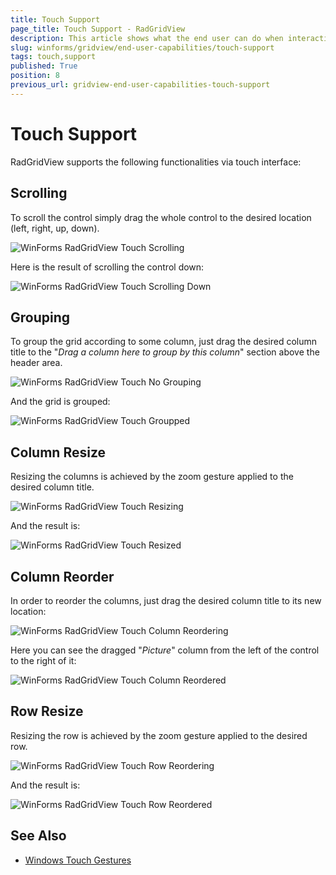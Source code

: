 ```yaml
---
title: Touch Support
page_title: Touch Support - RadGridView
description: This article shows what the end user can do when interacting with RadGridView on a touch screen.  
slug: winforms/gridview/end-user-capabilities/touch-support
tags: touch,support
published: True
position: 8
previous_url: gridview-end-user-capabilities-touch-support
---
```


# Touch Support

RadGridView supports the following functionalities via touch interface:

## Scrolling

To scroll the control simply drag the whole control to the desired location (left, right, up, down).

![WinForms RadGridView Touch Scrolling](images/gridview-end-user-capabilities-touch-support001.png)

Here is the result of scrolling the control down:

![WinForms RadGridView Touch Scrolling Down](images/gridview-end-user-capabilities-touch-support002.png)

## Grouping

To group the grid according to some column, just drag the desired column title to the "*Drag a column here to group by this column*" section above the header area.

![WinForms RadGridView Touch No Grouping](images/gridview-end-user-capabilities-touch-support003.png)

And the grid is grouped:

![WinForms RadGridView Touch Groupped](images/gridview-end-user-capabilities-touch-support004.png)

## Column Resize

Resizing the columns is achieved by the zoom gesture applied to the desired column title.

![WinForms RadGridView Touch Resizing](images/gridview-end-user-capabilities-touch-support005.png)

And the result is:

![WinForms RadGridView Touch Resized](images/gridview-end-user-capabilities-touch-support006.png)

## Column Reorder

In order to reorder the columns, just drag the desired column title to its new location:

![WinForms RadGridView Touch Column Reordering](images/gridview-end-user-capabilities-touch-support007.png)

Here you can see the dragged "*Picture*" column from the left of the control to the right of it:

![WinForms RadGridView Touch Column Reordered](images/gridview-end-user-capabilities-touch-support008.png)

## Row Resize

Resizing the row is achieved by the zoom gesture applied to the desired row.

![WinForms RadGridView Touch Row Reordering](images/gridview-end-user-capabilities-touch-support009.png)

And the result is:

![WinForms RadGridView Touch Row Reordered](images/gridview-end-user-capabilities-touch-support010.png)

## See Also

 * [Windows Touch Gestures](http://msdn.microsoft.com/en-us/library/windows/desktop/dd940543(v=vs.85).aspx)
